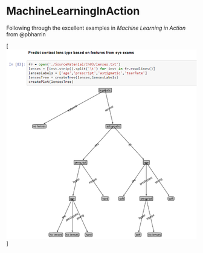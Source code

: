 # MachineLearningInAction
Following through the excellent examples in *Machine Learning in Action* from @pbharrin

[![Decision tree example from chapter 3\!](/Media/Ch03_DecisionTree.PNG)]
